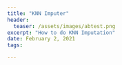 ```yaml
---
title: "KNN Imputer"
header:
  teaser: /assets/images/abtest.png
excerpt: "How to do KNN Imputation"
date: February 2, 2021
tags:

---  
```

